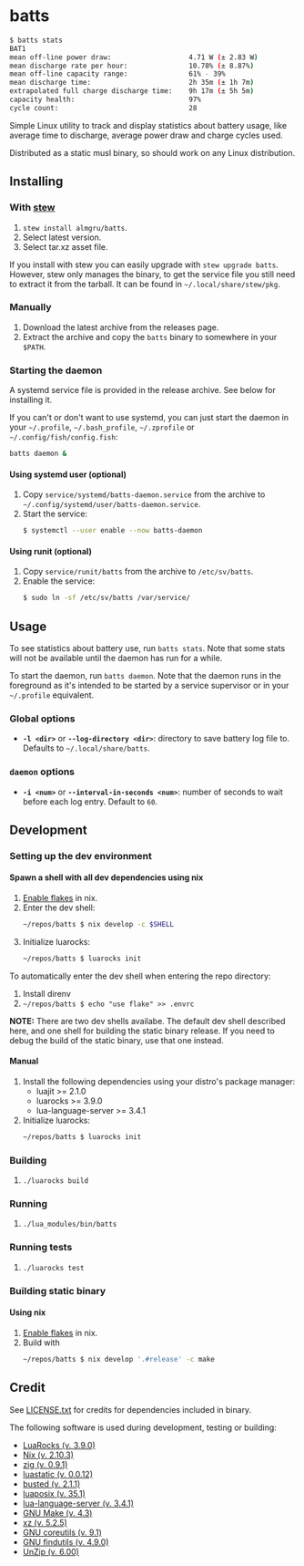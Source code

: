 # batts

```bash
$ batts stats
BAT1
mean off-line power draw:                   4.71 W (± 2.83 W)
mean discharge rate per hour:               10.78% (± 8.87%)
mean off-line capacity range:               61% - 39%
mean discharge time:                        2h 35m (± 1h 7m)
extrapolated full charge discharge time:    9h 17m (± 5h 5m)
capacity health:                            97%
cycle count:                                28
```

Simple Linux utility to track and display statistics about battery usage, like average time to discharge, average
power draw and charge cycles used.

Distributed as a static musl binary, so should work on any Linux distribution.

## Installing

### With [stew](https://github.com/marwanhawari/stew)

1. `stew install almgru/batts`.
2. Select latest version.
3. Select tar.xz asset file.

If you install with stew you can easily upgrade with `stew upgrade batts`. However, stew only manages the binary, to
get the service file you still need to extract it from the tarball. It can be found in `~/.local/share/stew/pkg`.

### Manually

1. Download the latest archive from the releases page.
2. Extract the archive and copy the `batts` binary to somewhere in your `$PATH`.

### Starting the daemon

A systemd service file is provided in the release archive. See below for installing it.

If you can't or don't want to use systemd, you can just start the daemon in your `~/.profile`, `~/.bash_profile`,
`~/.zprofile` or `~/.config/fish/config.fish`:

```bash
batts daemon &
```

#### Using systemd user (optional)

1. Copy `service/systemd/batts-daemon.service` from the archive to `~/.config/systemd/user/batts-daemon.service`.
2. Start the service:
   ```bash
   $ systemctl --user enable --now batts-daemon
   ```

#### Using runit (optional)

1. Copy `service/runit/batts` from the archive to `/etc/sv/batts`.
2. Enable the service:
   ```bash
   $ sudo ln -sf /etc/sv/batts /var/service/
   ```

## Usage

To see statistics about battery use, run `batts stats`. Note that some stats will not be available until the daemon
has run for a while.

To start the daemon, run `batts daemon`. Note that the daemon runs in the foreground as it's intended to be started
by a service supervisor or in your `~/.profile` equivalent.

### Global options

- __`-l <dir>`__ or __`--log-directory <dir>`__: directory to save battery log file to. Defaults to
`~/.local/share/batts`.

### `daemon` options

- __`-i <num>`__ or __`--interval-in-seconds <num>`__: number of seconds to wait before each log entry. Default to `60`.

## Development

### Setting up the dev environment

#### Spawn a shell with all dev dependencies using nix

1. [Enable flakes](https://nixos.wiki/wiki/Flakes#Enable_flakes) in nix.
2. Enter the dev shell:
   ```bash
   ~/repos/batts $ nix develop -c $SHELL
   ```
3. Initialize luarocks:
   ```bash
   ~/repos/batts $ luarocks init
   ```

To automatically enter the dev shell when entering the repo directory:

1. Install direnv
2. `~/repos/batts $ echo "use flake" >> .envrc`

__NOTE:__ There are two dev shells availabe. The default dev shell described here, and one shell for building the
static binary release. If you need to debug the build of the static binary, use that one instead.

#### Manual

1. Install the following dependencies using your distro's package manager:
   - luajit >= 2.1.0
   - luarocks >= 3.9.0
   - lua-language-server >= 3.4.1
2. Initialize luarocks:
   ```bash
   ~/repos/batts $ luarocks init
   ```

### Building

1. `./luarocks build`

### Running

1. `./lua_modules/bin/batts`

### Running tests

1. `./luarocks test`

### Building static binary

#### Using nix

1. [Enable flakes](https://nixos.wiki/wiki/Flakes#Enable_flakes) in nix.
2. Build with
   ```bash
   ~/repos/batts $ nix develop '.#release' -c make
   ```

## Credit

See [LICENSE.txt](LICENSE.txt) for credits for dependencies included in binary.

The following software is used during development, testing or building:

- [LuaRocks (v. 3.9.0)](https://luarocks.org/)
- [Nix (v. 2.10.3)](https://nixos.org/)
- [zig (v. 0.9.1)](https://ziglang.org/)
- [luastatic (v. 0.0.12)](https://github.com/ers35/luastatic)
- [busted (v. 2.1.1)](https://lunarmodules.github.io/busted/)
- [luaposix (v. 35.1)](https://github.com/luaposix/luaposix)
- [lua-language-server (v. 3.4.1)](https://github.com/sumneko/lua-language-server)
- [GNU Make (v. 4.3)](https://www.gnu.org/software/make/)
- [xz (v. 5.2.5)](https://tukaani.org/xz/)
- [GNU coreutils (v. 9.1)](https://www.gnu.org/software/coreutils/)
- [GNU findutils (v. 4.9.0)](https://www.gnu.org/software/findutils/)
- [UnZip (v. 6.00)](http://infozip.sourceforge.net/)

